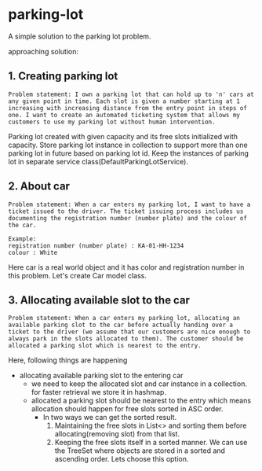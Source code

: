 # parking-lot
A simple solution to the parking lot problem.


approaching solution:

## 1. Creating parking lot

```
Problem statement: I own a parking lot that can hold up to 'n' cars at any given point in time. Each slot is given a number starting at 1 increasing with increasing distance from the entry point in steps of one. I want to create an automated ticketing system that allows my customers to use my parking lot without human intervention.
```
 
Parking lot created with given capacity and its free slots initialized with capacity. Store parking lot instance in collection to support more than one parking lot in future based on parking lot id. Keep the instances of parking lot in separate service class(DefaultParkingLotService). 

## 2.  About car
```
Problem statement: When a car enters my parking lot, I want to have a ticket issued to the driver. The ticket issuing process includes us documenting the registration number (number plate) and the colour of the car.

Example:
registration number (number plate) : KA-01-HH-1234 
colour : White
```

Here car is a real world object and it has color and registration number in this problem. Let's create Car model class.

## 3.  Allocating available slot to the car
```
Problem statement: When a car enters my parking lot, allocating an available parking slot to the car before actually handing over a ticket to the driver (we assume that our customers are nice enough to always park in the slots allocated to them). The customer should be allocated a parking slot which is nearest to the entry.
```
Here, following things are happening

* allocating available parking slot to the entering car
	* we need to keep the allocated slot and car instance in a collection. for faster retrieval we store it in hashmap.
	* allocated a parking slot should be nearest to the entry
		which means allocation should happen for free slots sorted in ASC order.
		* In two ways we can get the sorted result.
			1. Maintaining the free slots in List<> and sorting them before allocating(removing slot) from that list.
			2. Keeping the free slots itself in a sorted manner. We can use the TreeSet where objects are stored in a sorted and ascending order. Lets choose this option.
			

